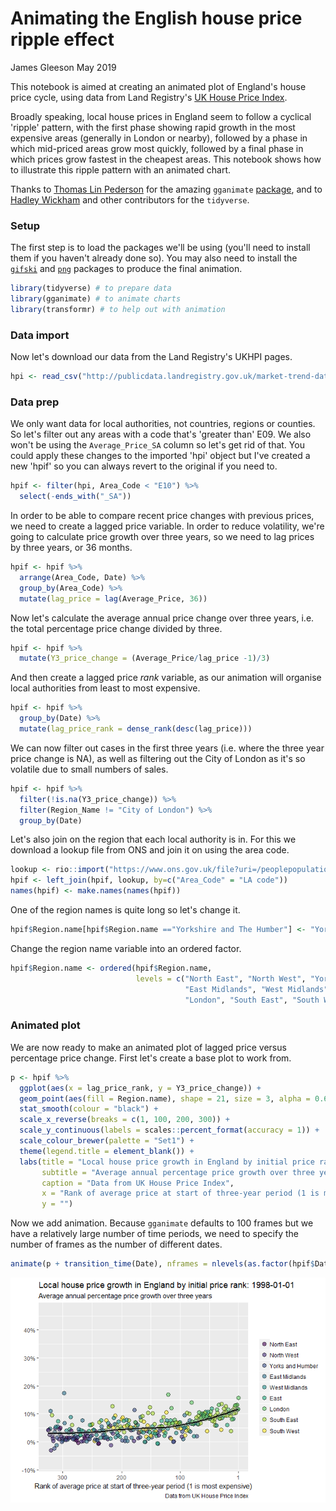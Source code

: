 Animating the English house price ripple effect
================
James Gleeson
May 2019

This notebook is aimed at creating an animated plot of England's house price cycle, using data from Land Registry's [UK House Price Index](https://www.gov.uk/government/statistical-data-sets/uk-house-price-index-data-downloads-september-2018#download-the-data).

Broadly speaking, local house prices in England seem to follow a cyclical 'ripple' pattern, with the first phase showing rapid growth in the most expensive areas (generally in London or nearby), followed by a phase in which mid-priced areas grow most quickly, followed by a final phase in which prices grow fastest in the cheapest areas. This notebook shows how to illustrate this ripple pattern with an animated chart.

Thanks to [Thomas Lin Pederson](https://github.com/thomasp85) for the amazing `gganimate` [package](https://gganimate.com/), and to [Hadley Wickham](https://github.com/hadley) and other contributors for the `tidyverse`.

### Setup

The first step is to load the packages we'll be using (you'll need to install them if you haven't already done so). You may also need to install the [`gifski`](https://cran.r-project.org/web/packages/gifski/index.html) and [`png`](https://cran.r-project.org/web/packages/png/index.html) packages to produce the final animation.

``` r
library(tidyverse) # to prepare data
library(gganimate) # to animate charts
library(transformr) # to help out with animation
```

### Data import

Now let's download our data from the Land Registry's UKHPI pages.

``` r
hpi <- read_csv("http://publicdata.landregistry.gov.uk/market-trend-data/house-price-index-data/Average-prices-2018-09.csv?utm_medium=GOV.UK&utm_source=datadownload&utm_campaign=average_price&utm_term=9.30_14_11_18")
```

### Data prep

We only want data for local authorities, not countries, regions or counties. So let's filter out any areas with a code that's 'greater than' E09. We also won't be using the `Average_Price_SA` column so let's get rid of that. You could apply these changes to the imported 'hpi' object but I've created a new 'hpif' so you can always revert to the original if you need to.

``` r
hpif <- filter(hpi, Area_Code < "E10") %>%
  select(-ends_with("_SA"))
```

In order to be able to compare recent price changes with previous prices, we need to create a lagged price variable. In order to reduce volatility, we're going to calculate price growth over three years, so we need to lag prices by three years, or 36 months.

``` r
hpif <- hpif %>%
  arrange(Area_Code, Date) %>%
  group_by(Area_Code) %>%
  mutate(lag_price = lag(Average_Price, 36))
```

Now let's calculate the average annual price change over three years, i.e. the total percentage price change divided by three.

``` r
hpif <- hpif %>%
  mutate(Y3_price_change = (Average_Price/lag_price -1)/3)
```

And then create a lagged price *rank* variable, as our animation will organise local authorities from least to most expensive.

``` r
hpif <- hpif %>%
  group_by(Date) %>%
  mutate(lag_price_rank = dense_rank(desc(lag_price)))
```

We can now filter out cases in the first three years (i.e. where the three year price change is NA), as well as filtering out the City of London as it's so volatile due to small numbers of sales.

``` r
hpif <- hpif %>%
  filter(!is.na(Y3_price_change)) %>%
  filter(Region_Name != "City of London") %>%
  group_by(Date)
```

Let's also join on the region that each local authority is in. For this we download a lookup file from ONS and join it on using the area code.

``` r
lookup <- rio::import("https://www.ons.gov.uk/file?uri=/peoplepopulationandcommunity/populationandmigration/migrationwithintheuk/datasets/userinformationenglandandwaleslocalauthoritytoregionlookup/june2017/lookuplasregionew2017.xlsx", skip=4)
hpif <- left_join(hpif, lookup, by=c("Area_Code" = "LA code"))
names(hpif) <- make.names(names(hpif))
```

One of the region names is quite long so let's change it.

``` r
hpif$Region.name[hpif$Region.name =="Yorkshire and The Humber"] <- "Yorks and Humber"
```

Change the region name variable into an ordered factor.

``` r
hpif$Region.name <- ordered(hpif$Region.name,
                            levels = c("North East", "North West", "Yorks and Humber",
                                       "East Midlands", "West Midlands", "East",
                                       "London", "South East", "South West"))
```

### Animated plot

We are now ready to make an animated plot of lagged price versus percentage price change. First let's create a base plot to work from.

``` r
p <- hpif %>%
  ggplot(aes(x = lag_price_rank, y = Y3_price_change)) +
  geom_point(aes(fill = Region.name), shape = 21, size = 3, alpha = 0.6) +
  stat_smooth(colour = "black") +
  scale_x_reverse(breaks = c(1, 100, 200, 300)) +
  scale_y_continuous(labels = scales::percent_format(accuracy = 1)) +
  scale_colour_brewer(palette = "Set1") +
  theme(legend.title = element_blank()) +
  labs(title = "Local house price growth in England by initial price rank: {frame_time}",
       subtitle = "Average annual percentage price growth over three years",
       caption = "Data from UK House Price Index",
       x = "Rank of average price at start of three-year period (1 is most expensive)",
       y = "") 
```

Now we add animation. Because `gganimate` defaults to 100 frames but we have a relatively large number of time periods, we need to specify the number of frames as the number of different dates.

``` r
animate(p + transition_time(Date), nframes = nlevels(as.factor(hpif$Date)))
```

![](House_price_cycle_files/figure-markdown_github/animate%20plot-1.gif)
